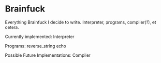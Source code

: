 # Brainfuck
Everything Brainfuck I decide to write. Interpreter, programs, compiler(?), et cetera.

Currently implemented: 
  Interpreter
  
  Programs:
    reverse_string
    echo
    
Possible Future Implementations:
  Compiler
